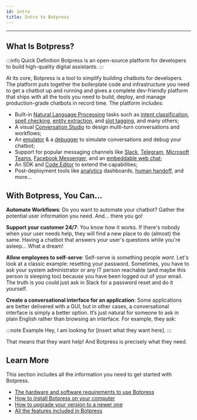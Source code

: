 ```yaml
---
id: intro
title: Intro to Botpress
---
```


---------------

## What Is Botpress?

:::info Quick Definition
Botpress is an open-source platform for developers to build high-quality digital assistants.
:::

At its core, Botpress is a tool to simplify building chatbots for developers. The platform puts together the boilerplate code and infrastructure you need to get a chatbot up and running and gives a complete dev-friendly platform that ships with all the tools you need to build, deploy, and manage production-grade chatbots in record time. The platform includes:

- Built-in [Natural Language Processing](/docs/nlu/nlu-intro) tasks such as [intent classification](/docs/nlu/intent-classification), [spell checking](/docs/nlu/spell-checking), [entity extraction](/docs/nlu/entity-extraction), and [slot tagging](/docs/nlu/slot-tagging), and many others;
- A visual [Conversation Studio](/docs/conversation-studio/conversation-studio-intro) to design multi-turn conversations and workflows;
- An [emulator](/docs/conversation-studio/tutorials/emulator) & a [debugger](/docs/overview/tutorials/debug) to simulate conversations and debug your chatbot;
- Support for popular messaging channels like [Slack](/docs/messaging/slack), [Telegram](/docs/messaging/telegram), [Microsoft Teams](/docs/messaging/microsoft-teams), [Facebook Messenger](/docs/messaging/facebook-messenger), and an [embeddable web chat](/docs/messaging/botpress-webchat);
- An SDK and [Code Editor](/docs/conversation-studio/code-editor/actions) to extend the capabilities;
- Post-deployment tools like [analytics](/docs/conversation-studio/analytics-overview) dashboards, [human handoff](/docs/conversation-studio/hitl-next-overview), and more...

## With Botpress, You Can...

**Automate Workflows**: Do you want to automate your chatbot? Gather the potential user information you need. And... there you go!

**Support your customer 24/7**: You know how it works. If there's nobody when your user needs help, they will find a new place to do (almost) the same. Having a chatbot that answers your user's questions while you're asleep... What a dream!

**Allow employees to self-serve**: Self-serve is something people _want_. Let's look at a classic example: resetting your password. Sometimes, you have to ask your system administrator or any IT person reachable (and maybe this person is sleeping too) because you have been logged out of your email. The truth is you could just ask in Slack for a password reset and do it yourself.

**Create a conversational interface for an application**: Some applications are better delivered with a GUI, but in other cases, a conversational interface is simply a better option. It’s just natural for someone to ask in plain English rather than browsing an interface. For example, they ask:

:::note Example
Hey, I am looking for [insert what they want here].
:::

That means that they want help! And Botpress is precisely what they need.

## Learn More

This section includes all the information you need to get started with Botpress.

- [The hardware and software requirements to use Botpress](/docs/overview/requirements)
- [How to install Botpress on your computer](/docs/overview/download-and-start)
- [How to upgrade your version to a newer one](/docs/overview/update)
- [All the features included in Botpress](/docs/overview/features)
